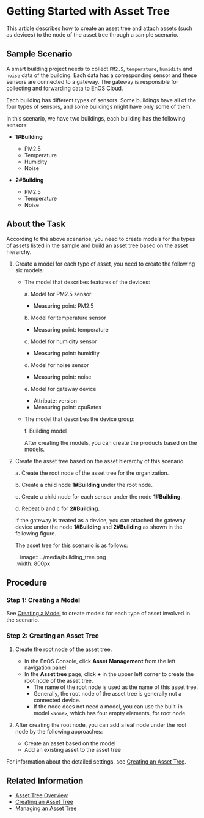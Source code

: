 # Getting Started with Asset Tree

This article describes how to create an asset tree and attach assets (such as devices) to the node of the asset tree through a sample scenario.

## Sample Scenario

A smart building project needs to collect `PM2.5`, `temperature`, `humidity` and `noise` data of the building. Each data has a corresponding sensor and these sensors are connected to a gateway. The gateway is responsible for collecting and forwarding data to EnOS Cloud.

Each building has different types of sensors. Some buildings have all of the four types of sensors, and some buildings might have only some of them.

In this scenario, we have two buildings, each building has the following sensors:

- **1#Building**
  - PM2.5
  - Temperature
  - Humidity
  - Noise

- **2#Building**
  - PM2.5
  - Temperature
  - Noise


## About the Task

According to the above scenarios, you need to create models for the types of assets listed in the sample and build an asset tree based on the asset hierarchy.

1. Create a model for each type of asset, you need to create the following six models:

    + The model that describes features of the devices:

      a. Model for PM2.5 sensor
         - Measuring point: PM2.5

      b. Model for temperature sensor
         - Measuring point: temperature

      c. Model for humidity sensor
         - Measuring point: humidity

      d. Model for noise sensor
         - Measuring point: noise

      e. Model for gateway device
         - Attribute: version
         - Measuring point: cpuRates

    + The model that describes the device group:

       f. Building model

       After creating the models, you can create the products based on the models.

2. Create the asset tree based on the asset hierarchy of this scenario.

    a. Create the root node of the asset tree for the organization.

    b. Create a child node **1#Building** under the root node.

    c. Create a child node for each sensor under the node **1#Building**.

    d. Repeat b and c for **2#Building**.

    If the gateway is treated as a device, you can attached the gateway device under the node **1#Building** and **2#Building** as shown in the following figure.

    The asset tree for this scenario is as follows:

    .. image:: ../media/building_tree.png   
       :width: 800px


## Procedure

### Step 1: Creating a Model

See [Creating a Model](../model/creating_model) to create models for each type of asset involved in the scenario.

### Step 2: Creating an Asset Tree

1. Create the root node of the asset tree.

   - In the EnOS Console, click **Asset Management** from the left navigation panel.
   - In the **Asset tree** page, click **+** in the upper left corner to create the root node of the asset tree.
      - The name of the root node is used as the name of this asset tree.
      - Generally, the root node of the asset tree is generally not a connected device.
      - If the node does not need a model, you can use the built-in model `<None>`, which has four empty elements, for root node.

2. After creating the root node, you can add a leaf node under the root node by the following approaches:
    - Create an asset based on the model
    - Add an existing asset to the asset tree

For information about the detailed settings, see [Creating an Asset Tree](creating_assettree).

## Related Information

- [Asset Tree Overview](assettree_overview)
- [Creating an Asset Tree](creating_assettree)
- [Managing an Asset Tree](managing_assettree)
